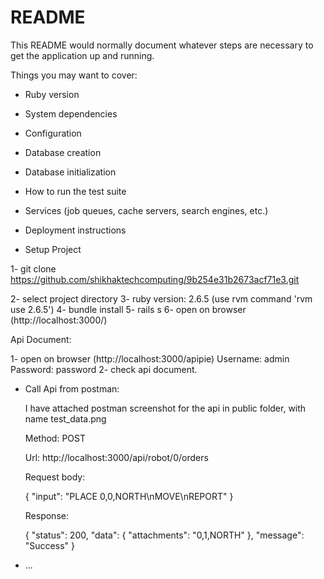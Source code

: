 # README

This README would normally document whatever steps are necessary to get the
application up and running.

Things you may want to cover:

* Ruby version

* System dependencies

* Configuration

* Database creation

* Database initialization

* How to run the test suite

* Services (job queues, cache servers, search engines, etc.)

* Deployment instructions

* Setup Project

1- 
git clone https://github.com/shikhaktechcomputing/9b254e31b2673acf71e3.git

2- select project directory
3- ruby version: 2.6.5 (use rvm command 'rvm use 2.6.5')
4- bundle install
5- rails s
6- open on browser (http://localhost:3000/)

Api Document:

1- open on browser (http://localhost:3000/apipie)
	Username: admin
	Password: password
2- check api document.	



* Call Api from postman:

	I have attached postman screenshot for the api in public folder, with name test_data.png
	
	Method: POST

	Url: http://localhost:3000/api/robot/0/orders

	Request body:

	{
		"input": "PLACE 0,0,NORTH\\nMOVE\\nREPORT"
	}

	Response:

	{
	  "status": 200,
	  "data": {
	      "attachments": "0,1,NORTH"
	  },
	  "message": "Success"
	}

* ...
